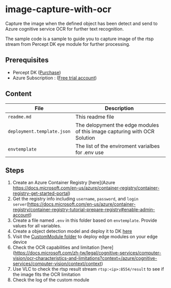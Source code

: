 # image-capture-with-ocr
Capture the image when the defined object has been detect and send to Azure cognitive service OCR for further text recognition.

The sample code is a sample to guide you to capture image of the rtsp stream from Percept DK eye module for further processing.

## Prerequisites
- Percept DK ([Purchase](https://www.microsoft.com/en-us/store/build/azure-percept/8v2qxmzbz9vc))
- Azure Subscription : ([Free trial account](https://azure.microsoft.com/en-us/free/))

## Content

| File             | Description                                                   |
|-------------------------|---------------------------------------------------------------|
| `readme.md`             | This readme file                                              |
| `deployment.template.json`    | The delopyment the edge modules of this image capturing with OCR Solution |
| `envtemplate`    | The list of the enviroment varialbes for .env use |


## Steps
1. Create an Azure Container Registry [here](Azure https://docs.microsoft.com/en-us/azure/container-registry/container-registry-get-started-portal)
2. Get the registry info including `username`, `password`, and `login server`(https://docs.microsoft.com/en-us/azure/container-registry/container-registry-tutorial-prepare-registry#enable-admin-account)
3. Create a file named `.env` in this folder based on `envtemplate`. Provide values for all variables.
4. Create a object detection model and deploy it to DK [here](https://docs.microsoft.com/en-us/azure/azure-percept/tutorial-nocode-vision)   
5. Visit the [CustomModule folder](https://github.com/leannhuang/image-capture-with-ocr/tree/main/modules/CustomModule) to deploy edge modules on your edge device
6. Check the OCR capabilities and limitation [here] (https://docs.microsoft.com/zh-tw/legal/cognitive-services/computer-vision/ocr-characteristics-and-limitations?context=/azure/cognitive-services/computer-vision/context/context)
7. Use VLC to check the rtsp result stream `rtsp:<ip>:8554/result` to see if the image fits the OCR limitation
8. Check the log of the custom module 
   
   
